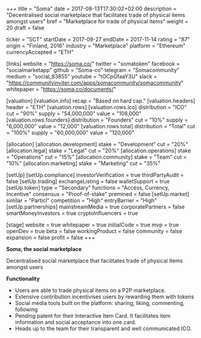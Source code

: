 +++
title = "Soma"
date = 2017-08-13T17:30:02+02:00
description = "Decentralised social marketplace that facilitates trade of physical items amongst users"
bref = "Marketplace for trade of physical items"
weight = 20
draft = false

ticker = "SCT"
startDate = 2017-09-27
endDate = 2017-11-14
rating = "87"
origin = "Finland, 2016"
industry = "Marketplace"
platform = "Ethereum"
currencyAccepted = "ETH"

[links]
  website = "https://soma.co/"
  twitter = "somatoken"
  facebook = "socialmarketapp"
  github = "Soma-co"
  telegram = "Somacommunity"
  medium = "social_83855"
  youtube = "tOCpGfaaY3U"
  slack = "https://communityinviter.com/apps/somacommunity/somacommunity"
  whitepaper = "https://soma.co/documents/"

[valuation]
  [valuation.info]
    recap = "Based on hard cap."
  [valuation.headers]
    header = "ETH"
  [valuation.rows]
    [valuation.rows.ico]
      distribution = "ICO"
      cut = "90%"
      supply = "54,000,000"
      value = "108,000"
    [valuation.rows.founders]
      distribution = "Founders"
      cut = "10%"
      supply = "6,000,000"
      value = "12,000"
    [valuation.rows.total]
      distribution = "Total"
      cut = "100%"
      supply = "60,000,000"
      value = "120,000"

[allocation]
  [allocation.development]
    stake = "Development"
    cut = "20%"
  [allocation.legal]
    stake = "Legal"
    cut = "20%"
  [allocation.operations]
    stake = "Operations"
    cut = "15%"
  [allocation.community]
    stake = "Team"
    cut = "10%"
   [allocation.marketing]
    stake = "Marketing"
    cut = "35%"

[setUp]
  [setUp.compliance]
    investorVerification = true
    thirdPartyAudit = false
  [setUp.trading]
    exchangeListing = false
    walletSupport = true
  [setUp.token]
    type = "Secondary"
    functions = "Access, Currency, Incentive"
    consensus = "Proof-of-stake"
    premined = false
  [setUp.market]
    similar = "Particl"
    competition = "High"
    entryBarrier = "High"
  [setUp.partnerships]
    mainstreamMedia = true
    corporatePartners = false
    smartMoneyInvestors = true
    cryptoInfluencers = true

[stage]
  website = true
  whitepaper = true
  initialCode = true
  mvp = true
  openDev = true
  beta = false
  workingProduct = false
  community = false
  expansion = false
  profit = false
+++

**Soma, the social marketplace**

Decentralised social marketplace that facilitates trade of physical items amongst users

**Functionality**

* Users are able to trade physical items on a P2P marketplace.
* Extensive contribution incentivises users by rewarding them with tokens
* Social media tools built on the platform: sharing, liking, commenting, following
* Pending patent for their Interactive Item Card. It facilitates item information and social acceptance into one card.
* Heads up to the team for their transparent and well communicated ICO.
